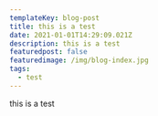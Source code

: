 ```yaml
---
templateKey: blog-post
title: this is a test
date: 2021-01-01T14:29:09.021Z
description: this is a test
featuredpost: false
featuredimage: /img/blog-index.jpg
tags:
  - test
---
```

this is a test